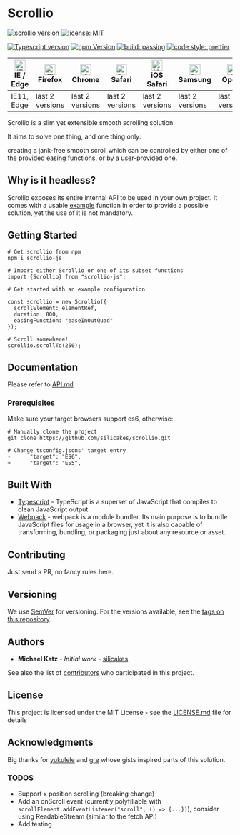 

# Scrollio
[![scrollio version](https://img.shields.io/badge/dynamic/json.svg?label=version&url=https%3A%2F%2Fraw.githubusercontent.com%2Fsilicakes%2Fscrollio%2Fmaster%2Fpackage.json&query=version)](https://www.npmjs.com/package/scrollio-js)
[![license: MIT](https://img.shields.io/badge/license-MIT-green.svg)](https://www.npmjs.com/package/scrollio-js)

[![Typescript version](https://img.shields.io/badge/Typescript-2.9-blue.svg)](https://www.npmjs.com/package/scrollio-js)
[![npm Version](https://img.shields.io/npm/v/npm.svg)](https://www.npmjs.com/package/scrollio-js)
[![build: passing](https://img.shields.io/badge/'build'-passing-brightgreen.svg)](https://www.npmjs.com/package/scrollio-js)
[![code style: prettier](https://img.shields.io/badge/code_style-prettier-ff69b4.svg)](https://github.com/prettier/prettier)


| [<img src="https://raw.githubusercontent.com/alrra/browser-logos/master/src/edge/edge_48x48.png" alt="IE / Edge" width="24px" height="24px" />](http://godban.github.io/browsers-support-badges/)</br>IE / Edge | [<img src="https://raw.githubusercontent.com/alrra/browser-logos/master/src/firefox/firefox_48x48.png" alt="Firefox" width="24px" height="24px" />](http://godban.github.io/browsers-support-badges/)</br>Firefox | [<img src="https://raw.githubusercontent.com/alrra/browser-logos/master/src/chrome/chrome_48x48.png" alt="Chrome" width="24px" height="24px" />](http://godban.github.io/browsers-support-badges/)</br>Chrome | [<img src="https://raw.githubusercontent.com/alrra/browser-logos/master/src/safari/safari_48x48.png" alt="Safari" width="24px" height="24px" />](http://godban.github.io/browsers-support-badges/)</br>Safari | [<img src="https://raw.githubusercontent.com/alrra/browser-logos/master/src/safari-ios/safari-ios_48x48.png" alt="iOS Safari" width="24px" height="24px" />](http://godban.github.io/browsers-support-badges/)</br>iOS Safari | [<img src="https://raw.githubusercontent.com/alrra/browser-logos/master/src/samsung-internet/samsung-internet_48x48.png" alt="Samsung" width="24px" height="24px" />](http://godban.github.io/browsers-support-badges/)</br>Samsung | [<img src="https://raw.githubusercontent.com/alrra/browser-logos/master/src/opera/opera_48x48.png" alt="Opera" width="24px" height="24px" />](http://godban.github.io/browsers-support-badges/)</br>Opera |
| --------- | --------- | --------- | --------- | --------- | --------- | --------- |
| IE11, Edge| last 2 versions| last 2 versions| last 2 versions| last 2 versions| last 2 versions| last 2 versions

Scrollio is a slim yet extensible smooth scrolling solution.

It aims to solve one thing, and one thing only:

creating a jank-free smooth scroll which can be controlled by either one of the provided easing functions, or by a user-provided one.

## Why is it headless?
Scrollio exposes its entire internal API to be used in your own project.
It comes with a usable [example](src/scrollTo.ts) function in order to provide a possible solution, yet the use of it is not mandatory.

## Getting Started

```
# Get scrollio from npm
npm i scrollio-js

# Import either Scrollio or one of its subset functions
import {Scrollio} from "scrollio-js";

# Get started with an example configuration

const scrollio = new Scrollio({
  scrollElement: elementRef,
  duration: 800,
  easingFunction: "easeInOutQuad"
});

# Scroll somewhere!
scrollio.scrollTo(250);

```

## Documentation
Please refer to [API.md](API.md)

### Prerequisites

Make sure your target browsers support es6, otherwise:

```
# Manually clone the project
git clone https://github.com/silicakes/scrollio.git

# Change tsconfig.jsons' target entry
-      "target": "ES6",
+      "target": "ES5",
```

## Built With

* [Typescript](https://www.typescriptlang.org/) - TypeScript is a superset of JavaScript that compiles to clean JavaScript output. 
* [Webpack](https://webpack.js.org/) - webpack is a module bundler. Its main purpose is to bundle JavaScript files for usage in a browser, yet it is also capable of transforming, bundling, or packaging just about any resource or asset.

## Contributing
Just send a PR, no fancy rules here.

## Versioning

We use [SemVer](http://semver.org/) for versioning. For the versions available, see the [tags on this repository](https://github.com/your/project/tags). 

## Authors

* **Michael Katz** - *Initial work* - [silicakes](https://github.com/silicakes)

See also the list of [contributors](https://github.com/your/project/contributors) who participated in this project.

## License

This project is licensed under the MIT License - see the [LICENSE.md](LICENSE.md) file for details

## Acknowledgments

Big thanks for [yukulele](https://github.com/yukulele) and [gre](https://github.com/gre) whose gists inspired parts of this solution.


### TODOS
- Support x position scrolling (breaking change)
- Add an onScroll event (currently polyfillable with `scrollElement.addEventListener("scroll", () => {...})`), consider using ReadableStream (similar to the fetch API)
- Add testing